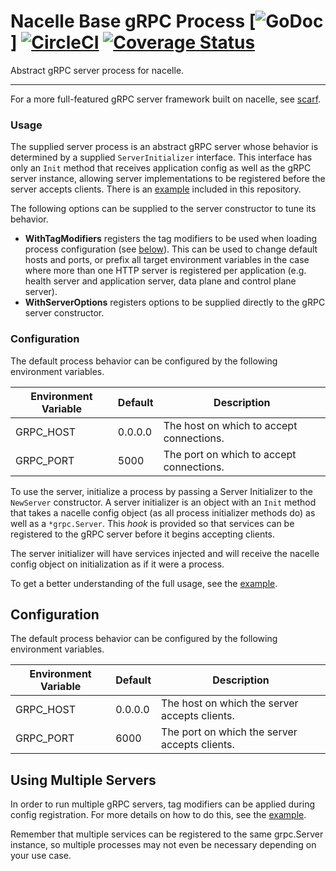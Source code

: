 # Nacelle Base gRPC Process [![GoDoc](https://godoc.org/github.com/go-nacelle/grpcbase?status.svg)] [![CircleCI](https://circleci.com/gh/go-nacelle/grpcbase.svg?style=svg)](https://circleci.com/gh/go-nacelle/grpcbase) [![Coverage Status](https://coveralls.io/repos/github/go-nacelle/grpcbase/badge.svg?branch=master)](https://coveralls.io/github/go-nacelle/grpcbase?branch=master)

Abstract gRPC server process for nacelle.

---

For a more full-featured gRPC server framework built on nacelle, see [scarf](https://github.com/go-nacelle/scarf).

### Usage

The supplied server process is an abstract gRPC server whose behavior is determined by a supplied `ServerInitializer` interface. This interface has only an `Init` method that receives application config as well as the gRPC server instance, allowing server implementations to be registered before the server accepts clients. There is an [example](./example) included in this repository.


The following options can be supplied to the server constructor to tune its behavior.

- **WithTagModifiers** registers the tag modifiers to be used when loading process configuration (see [below](#Configuration)). This can be used to change default hosts and ports, or prefix all target environment variables in the case where more than one HTTP server is registered per application (e.g. health server and application server, data plane and control plane server).
- **WithServerOptions** registers options to be supplied directly to the gRPC server constructor.

### Configuration

The default process behavior can be configured by the following environment variables.

| Environment Variable | Default | Description |
| -------------------- | ------- | ----------- |
| GRPC_HOST            | 0.0.0.0 | The host on which to accept connections. |
| GRPC_PORT            | 5000    | The port on which to accept connections. |















To use the server, initialize a process by passing a Server Initializer to the `NewServer`
constructor. A server initializer is an object with an `Init` method that takes a nacelle
config object (as all process initializer methods do) as well as a `*grpc.Server`. This
*hook* is provided so that services can be registered to the gRPC server before it begins
accepting clients.

The server initializer will have services injected and will receive the nacelle config
object on initialization as if it were a process.

To get a better understanding of the full usage, see the
[example](https://github.com/go-nacelle/tree/master/examples/grpc).

## Configuration

The default process behavior can be configured by the following environment variables.

| Environment Variable | Default | Description |
| -------------------- | ------- | ----------- |
| GRPC_HOST            | 0.0.0.0 | The host on which the server accepts clients. |
| GRPC_PORT            | 6000    | The port on which the server accepts clients. |

## Using Multiple Servers

In order to run multiple gRPC servers, tag modifiers can be applied during config
registration. For more details on how to do this, see the
[example](https://github.com/go-nacelle/tree/master/examples/multi-grpc).

Remember that multiple services can be registered to the same grpc.Server instance, so
multiple processes may not even be necessary depending on your use case.

